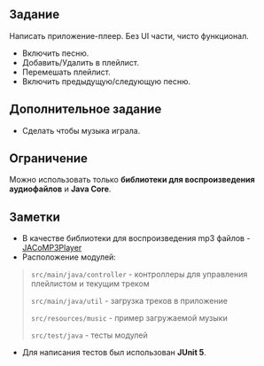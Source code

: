 ## Задание
Написать приложение-плеер. Без UI части, чисто функционал.
* Включить песню.
* Добавить/Удалить в плейлист.
* Перемешать плейлист.
* Включить предыдущую/следующую песню.

## Дополнительное задание
* Сделать чтобы музыка играла.

## Ограничение
Можно использовать только **библиотеки для воспроизведения аудиофайлов** и **Java Core**.

## Заметки
* В качестве библиотеки для воспроизведения mp3 файлов - [JACoMP3Player](http://jacomp3player.sourceforge.net)
* Расположение модулей:
>```src/main/java/controller``` - контроллеры для управления плейлистом и текущим треком
>  
> ```src/main/java/util``` - загрузка треков в приложение
> 
> ```src/resources/music``` - пример загружаемой музыки
> 
> ```src/test/java``` - тесты модулей
* Для написания тестов был использован **JUnit 5**.